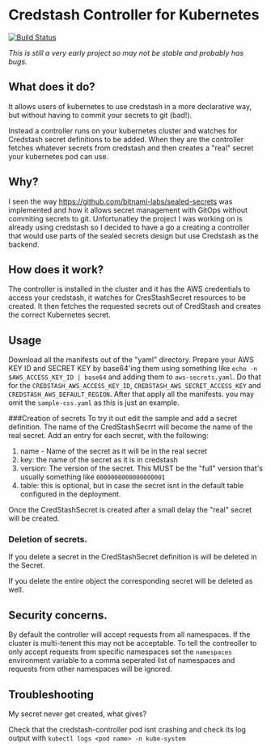 # Credstash Controller for Kubernetes

[![Build Status](https://travis-ci.org/dmarkey/credstash-kubernetes-controller.svg?branch=master)](https://travis-ci.org/dmarkey/credstash-kubernetes-controller)

*This is still a very early project so may not be stable and probably has bugs.*


## What does it do?
It allows users of kubernetes to use credstash in a more declarative way, but without having to commit your secrets to git (bad!).

Instead a controller runs on your kubernetes cluster and watches for Credstash secret definitions to be added. When they are the controller fetches whatever secrets from credstash and then creates a "real" secret your kubernetes pod can use.

## Why?

I seen the way https://github.com/bitnami-labs/sealed-secrets was implemented and how it allows secret management with GitOps without commiting secrets to git. Unfortunatley the project I was working on is already using credstash so I decided to have a go a creating a controller that would use parts of the sealed secrets design but use Credstash as the backend.

## How does it work?

The controller is installed in the cluster and it has the AWS credentials to access your credstash, it watches for CresStashSecret resources to be created. It then fetches the requested secrets out of CredStash and creates the correct Kubernetes secret.

## Usage

Download all the manifests out of the "yaml" directory. Prepare your AWS KEY ID and SECRET KEY by base64'ing them using something like `echo -n $AWS_ACCESS_KEY_ID | base64`  and adding them to `aws-secrets.yaml`. Do that for the `CREDSTASH_AWS_ACCESS_KEY_ID`, `CREDSTASH_AWS_SECRET_ACCESS_KEY` and `CREDSTASH_AWS_DEFAULT_REGION`. After that apply all the manifests. you may omit the `sample-css.yaml` as this is just an example.

###Creation of secrets
To try it out edit the sample and add a secret definition. The name of the CredStashSecrrt will become the name of the real secret. Add an entry for each secret, with the following:

1. name - Name of the secret as it will be in the real secret
2. key: the name of the secret as it is in credstash
3. version: The version of the secret. This MUST be the "full" version that's usually something like `0000000000000000001`
4. table: this is optional, but in case the secret isnt in the default table configured in the deployment.

Once the CredStashSecret is created after a small delay the "real" secret will be created.

### Deletion of secrets.
If you delete a secret in the CredStashSecret definition is will be deleted in the Secret.

If you delete the entire object the corresponding secret will be deleted as well.

## Security concerns.
By default the controller will accept requests from all namespaces. If the cluster is multi-tenent this may not be acceptable. To tell the contreoller to only accept requests from specific namespaces set the `namespaces` environment variable to a comma seperated list of namespaces and requests from other namespaces will be ignored.

## Troubleshooting

My secret never get created, what gives?

Check that the credstash-controller pod isnt crashing and check its log output with `kubectl logs <pod name> -n kube-system`
